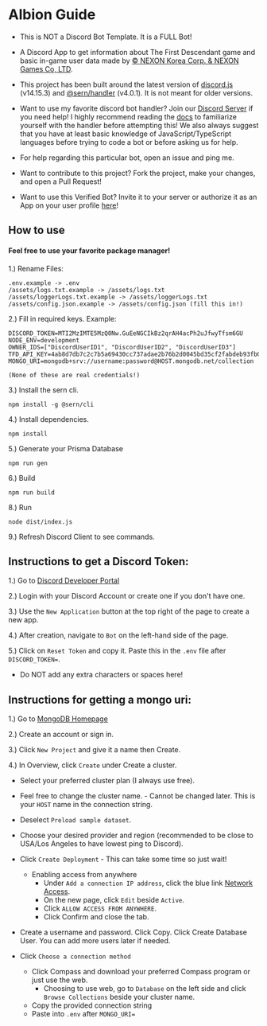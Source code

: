 # Albion Guide

- This is NOT a Discord Bot Template. It is a FULL Bot!

- A Discord App to get information about The First Descendant game and basic in-game user data made by [© NEXON Korea Corp. & NEXON Games Co, LTD](https://www.nexon.com/main/en).

- This project has been built around the latest version of [discord.js](https://discord.js.org) (v14.15.3) and [@sern/handler](https://sern.dev) (v4.0.1). It is not meant for older versions.

- Want to use my favorite discord bot handler? Join our [Discord Server](https://sern.dev/discord) if you need help! I highly recommend reading the [docs](https://sern.dev/v4/reference/getting-started) to familiarize yourself with the handler before attempting this! We also always suggest that you have at least basic knowledge of JavaScript/TypeScript languages before trying to code a bot or before asking us for help.

- For help regarding this particular bot, open an issue and ping me.

- Want to contribute to this project? Fork the project, make your changes, and open a Pull Request!

- Want to use this Verified Bot? Invite it to your server or authorize it as an App on your user profile [here](https://discord.com/oauth2/authorize?client_id=1263202205851193447)!

## How to use

#### Feel free to use your favorite package manager!

1.) Rename Files:

    .env.example -> .env
    /assets/logs.txt.example -> /assets/logs.txt
    /assets/loggerLogs.txt.example -> /assets/loggerLogs.txt
    /assets/config.json.example -> /assets/config.json (fill this in!)

2.) Fill in required keys. Example:

    DISCORD_TOKEN=MTI2MzIMTE5MzQ0Nw.GuEeNGCIkBz2qrAH4acPh2uJfwyTfsm6GU
    NODE_ENV=development
    OWNER_IDS=["DiscordUserID1", "DiscordUserID2", "DiscordUserID3"]
    TFD_API_KEY=4ab8d7db7c2c7b5a69430cc737adae2b76b2d0045bd35cf2fabdeb93fb0d
    MONGO_URI=mongodb+srv://username:password@HOST.mongodb.net/collection

    (None of these are real credentials!)

3.) Install the sern cli.

    npm install -g @sern/cli

4.) Install dependencies.

    npm install

5.) Generate your Prisma Database

    npm run gen

6.) Build

    npm run build

8.) Run

    node dist/index.js

9.) Refresh Discord Client to see commands.

## Instructions to get a Discord Token:

1.) Go to [Discord Developer Portal](https://discord.com/developers/applications)

2.) Login with your Discord Account or create one if you don't have one.

3.) Use the `New Application` button at the top right of the page to create a new app.

4.) After creation, navigate to `Bot` on the left-hand side of the page.

5.) Click on `Reset Token` and copy it. Paste this in the `.env` file after `DISCORD_TOKEN=`.

- Do NOT add any extra characters or spaces here!

## Instructions for getting a mongo uri:

1.) Go to [MongoDB Homepage](https://www.mongodb.com/)

2.) Create an account or sign in.

3.) Click `New Project` and give it a name then Create.

4.) In Overview, click `Create` under Create a cluster.

- Select your preferred cluster plan (I always use free).
- Feel free to change the cluster name. - Cannot be changed later. This is your `HOST` name in the connection string.
- Deselect `Preload sample dataset`.
- Choose your desired provider and region (recommended to be close to USA/Los Angeles to have lowest ping to Discord).
- Click `Create Deployment` - This can take some time so just wait!

  - Enabling access from anywhere
    - Under `Add a connection IP address`, click the blue link [Network Access](https://cloud.mongodb.com/v2/6698309e680cfe0c4068bea6#/security/network/accessList).
    - On the new page, click `Edit` beside `Active`.
    - Click `ALLOW ACCESS FROM ANYWHERE`.
    - Click Confirm and close the tab.

- Create a username and password. Click Copy. Click Create Database User. You can add more users later if needed.
- Click `Choose a connection method`
  - Click Compass and download your preferred Compass program or just use the web.
    - Choosing to use web, go to `Database` on the left side and click `Browse Collections` beside your cluster name.
  - Copy the provided connection string
  - Paste into `.env` after `MONGO_URI=`
